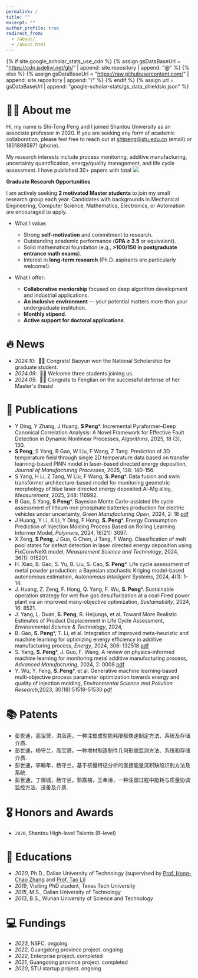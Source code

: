 ```yaml
---
permalink: /
title: ""
excerpt: ""
author_profile: true
redirect_from: 
  - /about/
  - /about.html
---
```


{% if site.google_scholar_stats_use_cdn %}
{% assign gsDataBaseUrl = "https://cdn.jsdelivr.net/gh/" | append: site.repository | append: "@" %}
{% else %}
{% assign gsDataBaseUrl = "https://raw.githubusercontent.com/" | append: site.repository | append: "/" %}
{% endif %}
{% assign url = gsDataBaseUrl | append: "google-scholar-stats/gs_data_shieldsio.json" %}

<span class='anchor' id='about-me'></span>

# 🤵🏻 About me 
Hi, my name is Shi-Tong Peng and I joined Shantou University as an associate professor in 2020. If you are seeking any form of academic collaboration, please feel free to reach out at shtpeng@stu.edu.cn (email) or 18018985971 (phone).

My research interests include process monitoring, additive manufacturing, uncertainty quantification, energy/quality management, and life cycle assessment. I have published 30+ papers with total <a href='https://scholar.google.com/citations?user=JWxHJpgAAAAJ'><img src="https://img.shields.io/endpoint?url={{ url | url_encode }}&logo=Google%20Scholar&labelColor=f6f6f6&color=9cf&style=flat&label=citations"></a>  


**Graduate Research Opportunities**  

I am actively seeking __2 motivated Master students__ to join my small research group each year. Candidates with backgrounds in Mechanical Engineering, Computer Science, Mathematics, Electronics, or Automation are encouraged to apply.

- What I value:
  - Strong __self-motivation__ and commitment to research.
  - Outstanding academic performance (__GPA ≥ 3.5__ or equivalent).
  - Solid mathematical foundation (e.g., __>100/150 in postgraduate entrance math exams__).
  - Interest in __long-term research__ (Ph.D. aspirants are particularly welcome!).

- What I offer:
  - __Collaborative mentorship__ focused on deep algorithm development and industrial applications.
  - __An inclusive environment__ — your potential matters more than your undergraduate institution.
  - __Monthly stipend__.
  - __Active support for doctoral applications__.  



# 🔥 News
- *2024.10*: &nbsp;🎉🎉 Congrats! Baoyun won the National Scholarship for graduate student.
- *2024.09*: &nbsp;🎉🎉 Welcome three students joining us. 
- *2024.05*: &nbsp;🎉🎉 Congrats to Fenglian on the successful defense of her Master's thesis!  




# 📝 Publications 
 - Y Ding, Y Zhang, J Huang, **S Peng***. Incremental Pyraformer–Deep Canonical Correlation Analysis: A Novel Framework for Effective Fault Detection in Dynamic Nonlinear Processes, _Algorithms_, 2025, 18 (3), 130.
 - **S Peng**, S Yang, B Gao, W Liu, F Wang, Z Tang. Prediction of 3D temperature field through single 2D temperature data based on transfer learning-based PINN model in laser-based directed energy deposition, _Journal of Manufacturing Processes_, 2025, 138: 140-156.
 - S Yang, H Li, Z Tang, W Liu, F Wang, **S. Peng***. Data fusion and swin transformer architecture-based model for monitoring geometric morphology of blue laser directed energy deposited Al-Mg alloy, _Measurement_, 2025, 248: 116992.
 - B Gao, S Yang, **S Peng***. Bayesian Monte Carlo-assisted life cycle assessment of lithium iron phosphate batteries production for electric vehicles under uncertainty, _Green Manufacturing Open_, 2024, 2: 18 [pdf](/publications/GMO1.pdf)
 - J Huang, Y Li, X Li, Y Ding, F Hong, **S. Peng***. Energy Consumption Prediction of Injection Molding Process Based on Rolling Learning Informer Model, _Polymers_, 2024, 16(21): 3097.
 - X Zeng, **S Peng**, J Guo, G Chen, J Tang, F Wang. Classification of melt pool states for defect detection in laser directed energy deposition using FixConvNeXt model, _Measurement Science and Technology_, 2024, 36(1): 015201.
 - H. Xiao, B. Gao, S. Yu, B. Liu, S. Cao, **S. Peng***. Life cycle assessment of metal powder production: a Bayesian stochastic Kriging model-based autonomous estimation, _Autonomous Intelligent Systems_, 2024, 4(1): 1-14.
 - J. Huang, Z. Zeng, F. Hong, Q. Yang, F. Wu, **S. Peng***. Sustainable operation strategy for wet flue gas desulfurization at a coal-Fired power plant via an improved many-objective optimization, _Sustainability_, 2024, 16: 8521.
 - J. Yang, L. Duan, **S. Peng**, R. Heijungs, et al. Toward More Realistic Estimates of Product Displacement in Life Cycle Assessment, _Environmental Science & Technology_, 2024, 
 - B. Gao, **S. Peng***, T. Li, et al. Integration of improved meta-heuristic and machine learning for optimizing energy efficiency in additive manufacturing process, _Energy_, 2024, 306: 132518 [pdf](/publications/2024-1.pdf)  
 - S. Yang, **S. Peng***, J. Guo, F. Wang. A review on physics-informed machine learning for monitoring metal additive manufacturing process, _Advanced Manufacturing_, 2024, 2: 0008 [pdf](https://elsp-homepage.oss-cn-hongkong.aliyuncs.com/paper/journal/open/AM/2024/am20240008-publication.pdf)
 - Y. Wu, Y. Feng, **S. Peng***, et al. Generative machine learning‑based multi‑objective process parameter optimization towards energy and quality of injection molding, _Environmental Science and Pollution Research_,2023, 30(18):51518-51530 [pdf](/publications/Wu.pdf)

# 📚 Patents
 - 彭世通，高宝赟，洪凤莲，一种注塑成型能耗限额快速制定方法、系统及存储介质.
 - 彭世通，杨守兰，高宝赟，一种增材制造制件几何形貌监测方法、系统和存储介质.
 - 彭世通，李翰年，杨守兰，基于核慢特征分析的直接能量沉积缺陷识别方法及系统.
 - 彭世通，丁煜城，杨守兰，郭嘉楠，王奉涛，一种注塑过程中能耗与质量协调监控方法、设备及介质.


# 🎖 Honors and Awards
- ``2020``, Shantou High-level Talents (B-level)   

# 📖 Educations
- *2020*, Ph.D., Dalian University of Technology (supervised by [Prof. Hong-Chao Zhang](https://www.depts.ttu.edu/imse/faculty/hong-chao_zhang/index.php) and [Prof. Tao Li](http://faculty.dlut.edu.cn/litao/zh_CN/index.htm))
- *2019*, Visiting PhD student, Texas Tech University
- *2015*, M.S., Dalian University of Technology
- *2013*, B.S., Wuhan University of Science and Technology 


# 💻 Fundings
- *2023*, NSFC. ongoing
- *2022*, Guangdong province project. ongoing
- *2022*, Enterprise project. completed
- *2021*, Guangdong province project. completed
- *2020*, STU startup project. ongoing